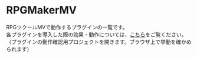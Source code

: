 # RPGMakerMV
RPGツクールMVで動作するプラグインの一覧です。<br>
各プラグインを導入した際の効果・動作については、<a href="https://minawa-3647.github.io/SampleProjectMV/">こちら</a>をご覧ください。<br>
（プラグインの動作確認用プロジェクトを開きます。ブラウザ上で挙動を確かめられます）<br>
